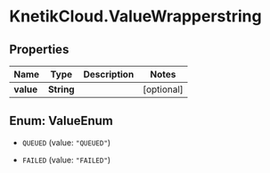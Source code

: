 # KnetikCloud.ValueWrapperstring

## Properties
Name | Type | Description | Notes
------------ | ------------- | ------------- | -------------
**value** | **String** |  | [optional] 


<a name="ValueEnum"></a>
## Enum: ValueEnum


* `QUEUED` (value: `"QUEUED"`)

* `FAILED` (value: `"FAILED"`)




